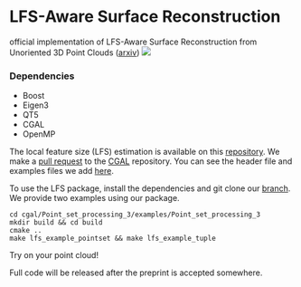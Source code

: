 # LFS-Aware Surface Reconstruction
official implementation of LFS-Aware Surface Reconstruction from Unoriented 3D Point Clouds ([arxiv](https://arxiv.org/))
![](teaser/teaser.gif)

### Dependencies
- Boost
- Eigen3
- QT5
- CGAL
- OpenMP

The local feature size (LFS) estimation is available on this [repository](https://github.com/bizerfr/cgal/tree/psp-lfs). 
We make a [pull request](https://github.com/CGAL/cgal/pull/8006) to the [CGAL](https://github.com/CGAL/cgal) repository. You can see the header file and examples files we add [here](https://github.com/CGAL/cgal/pull/8006/files).

To use the LFS package, install the dependencies and git clone our [branch](https://github.com/bizerfr/cgal/tree/psp-lfs). 
We provide two examples using our package.
```
cd cgal/Point_set_processing_3/examples/Point_set_processing_3
mkdir build && cd build
cmake ..
make lfs_example_pointset && make lfs_example_tuple
```
Try on your point cloud!

Full code will be released after the preprint is accepted somewhere.
